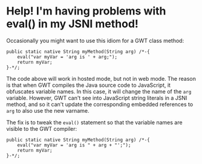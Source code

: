 # Help! I'm having problems with eval() in my JSNI method! #

Occasionally you might want to use this idiom for a GWT class method:

```
public static native String myMethod(String arg) /*-{
    eval("var myVar = 'arg is ' + arg;");
    return myVar;
}-*/;
```

The code above will work in hosted mode, but not in web mode.  The reason is that when GWT compiles the Java source code to JavaScript, it obfuscates variable names.  In this case, it will change the name of the `arg` variable.  However, GWT can't see into JavaScript string literals in a JSNI method, and so it can't update the corresponding embedded references to `arg` to also use the new varname.

The fix is to tweak the `eval()` statement so that the variable names are visible to the GWT compiler:

```
public static native String myMethod(String arg) /*-{
    eval("var myVar = 'arg is " + arg + "';");
    return myVar;
}-*/;
```